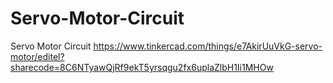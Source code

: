 # Servo-Motor-Circuit
Servo Motor Circuit
https://www.tinkercad.com/things/e7AkirUuVkG-servo-motor/editel?sharecode=8C6NTyawQjRf9ekT5yrsqgu2fx6uplaZlbH1Ii1MHOw
